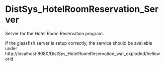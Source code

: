 # DistSys_HotelRoomReservation_Server
Server for the Hotel Room Reservation program.

If the glassfish server is setup correctly, the service should be available under 
http://localhost:8080/DistSys_HotelRoomReservation_war_exploded/helloworld
